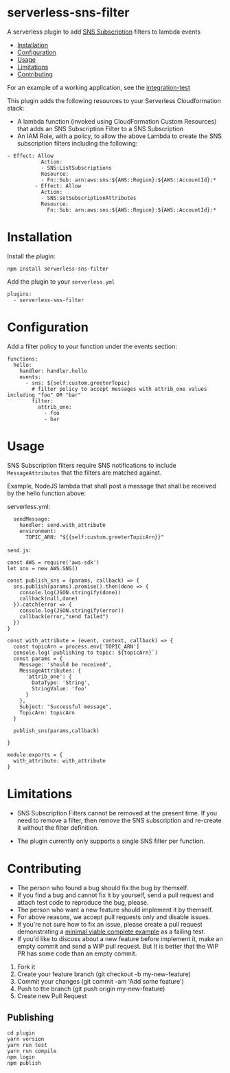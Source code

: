 # serverless-sns-filter

A serverless plugin to add [SNS Subscription](http://docs.aws.amazon.com/sns/latest/dg/message-filtering.html) filters to lambda events

* [Installation](#installation)
* [Configuration](#configuration)
* [Usage](#usage)
* [Limitations](#limitations)
* [Contributing](#contributing)

For an example of a working application, see the [integration-test](../integration-test/)

This plugin adds the following resources to your Serverless Cloudformation stack:
 - A lambda function (invoked using CloudFormation Custom Resources) that adds an SNS Subscription Filter to a SNS Subscription
 - An IAM Role, with a policy, to allow the above Lambda to create the SNS subscription filters including the following:
 ```
 - Effect: Allow
            Action:
            - SNS:ListSubscriptions
            Resource:
            - Fn::Sub: arn:aws:sns:${AWS::Region}:${AWS::AccountId}:*
          - Effect: Allow
            Action:
            - SNS:setSubscriptionAttributes
            Resource:
              Fn::Sub: arn:aws:sns:${AWS::Region}:${AWS::AccountId}:*
```

# Installation

Install the plugin: 

`npm install serverless-sns-filter`

Add the plugin to your `serverless.yml`
```
plugins:
  - serverless-sns-filter
```

# Configuration

Add a filter policy to your function under the events section:

```
functions:
  hello:
    handler: handler.hello
    events:
      - sns: ${self:custom.greeterTopic}
        # filter policy to accept messages with attrib_one values including "foo" OR "bar"
        filter:
          attrib_one:
            - foo
            - bar
```

# Usage

SNS Subscription filters require SNS notifications to include `MessageAttributes` that the filters are matched against.

Example, NodeJS lambda that shall post a message that shall be received by the hello function above:

serverless.yml:

```
  sendMessage:
    handler: send.with_attribute
    environment:
      TOPIC_ARN: "${{self:custom.greeterTopicArn}}"
```

`send.js`:
```
const AWS = require('aws-sdk')
let sns = new AWS.SNS()

const publish_sns = (params, callback) => {
  sns.publish(params).promise().then(done => {
    console.log(JSON.stringify(done))
    callback(null,done)
  }).catch(error => {
    console.log(JSON.stringify(error))
    callback(error,"send failed")
  })
}

const with_attribute = (event, context, callback) => {
  const topicArn = process.env['TOPIC_ARN']
  console.log(`publishing to topic: ${topicArn}`)
  const params = {
    Message: 'should be received',
    MessageAttributes: {
      'attrib_one': {
        DataType: 'String',
        StringValue: 'foo'
      }
    },
    Subject: "Successful message",
    TopicArn: topicArn
  }

  publish_sns(params,callback)

}

module.exports = {
  with_attribute: with_attribute
}
```

# Limitations

* SNS Subscription Filters cannot be removed at the present time.  If you need to remove a filter, then remove the SNS subscription and re-create it without the filter definition.

* The plugin currently only supports a single SNS filter per function.

# Contributing


* The person who found a bug should fix the bug by themself.
* If you find a bug and cannot fix it by yourself, send a pull request and attach test code to reproduce the bug, please.
* The person who want a new feature should implement it by themself.
* For above reasons, we accept pull requests only and disable issues.
* If you're not sure how to fix an issue, please create a pull request demonstrating a [minimal viable complete example](https://stackoverflow.com/help/mcve) as a failing test.
* If you'd like to discuss about a new feature before implement it, make an empty commit and send a WIP pull request. But It is better that the WIP PR has some code than an empty commit.

1. Fork it
2. Create your feature branch (git checkout -b my-new-feature)
3. Commit your changes (git commit -am 'Add some feature')
4. Push to the branch (git push origin my-new-feature)
5. Create new Pull Request

## Publishing

```
cd plugin
yarn version
yarn run test
yarn run compile
npm login
npm publish
```